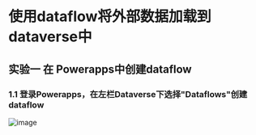 # 使用dataflow将外部数据加载到dataverse中

## 实验一 在 Powerapps中创建dataflow

### 1.1 登录Powerapps，在左栏Dataverse下选择"Dataflows"创建dataflow

![image](https://user-images.githubusercontent.com/34478391/203108488-48ed10a4-c536-4090-92e8-7515766f5be2.png)
